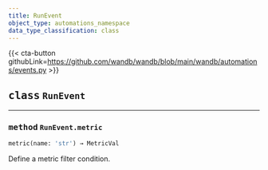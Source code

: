 ```yaml
---
title: RunEvent
object_type: automations_namespace
data_type_classification: class
---
```


{{< cta-button githubLink=https://github.com/wandb/wandb/blob/main/wandb/automations/events.py >}}




## <kbd>class</kbd> `RunEvent`







---

### <kbd>method</kbd> `RunEvent.metric`

```python
metric(name: 'str') → MetricVal
```

Define a metric filter condition. 

